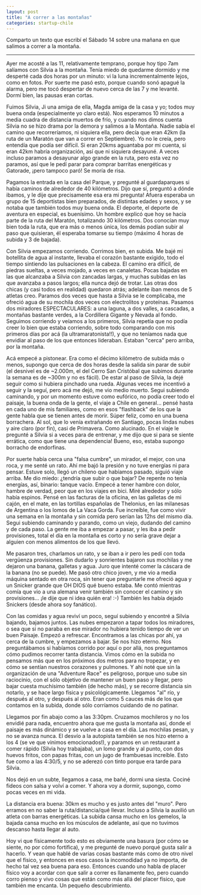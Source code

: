 ```yaml
---
layout: post
title: "A correr a las montañas"
categories: startup-chile
---
```


Comparto un texto que escribí el Sábado 14 sobre una mañana en que salimos a
correr a la montaña.

<hr>

Ayer me acosté a las 11, relativamente temprano, porque hoy tipo 7am
salíamos con Silvia a la montaña. Tenía miedo de quedarme dormido y me
desperté cada dos horas por un minuto: vi la luna incrementalmente
lejos, como en fotos. Por suerte me pasó esto, porque cuando sonó
apagué la alarma, pero me tocó despertar de nuevo cerca de las 7 y me
levanté. Dormí bien, las pausas eran cortas.

Fuimos Silvia, Ji una amiga de ella, Magda amiga de la casa y yo;
todos muy buena onda (especialmente yo claro está). Nos esperamos 10
minutos a media cuadra de distancia muertos de frío, y cuando nos
dimos cuenta Silvia no se hizo drama por la demora y salimos a la
Montaña. Nadie sabía el camino que recorreríamos, ni siquiera ella,
pero decía que eran 42km (la ruta de un Maratón que van a correr en
Septiembre). Yo no le creía, pero entendía que podía ser difícil. Si
eran 20kms aguantaba por mi cuenta, si eran 42km habría organización,
así que ni siquiera desayuné. A veces incluso paramos a desayunar algo
grande en la ruta, pero esta vez no paramos, así que le pedí parar
para comprar barritas energéticas y Gatorade, ¡pero tampoco paró! Se moría de
risa.

Pagamos la entrada en la casa del Parque, y pregunté al guardaparques
si había caminos de alrededor de 40 kilómetros. Dijo que sí, preguntó
a dónde ibamos, y le dije que precisamente esa era mi pregunta! Afuera
esperaba un grupo de 15 deportistas bien preparados, de distintas
edades y sexos, y se notaba que también todos muy buena onda. El
deporte, el deporte de aventura en especial, es buenísimo. Un hombre
explicó que hoy se hacía parte de la ruta del Maratón, totalizando 30
kilómetros. Dos conocían muy bien toda la ruta, que era más o menos
única, los demás podían subir al paso que quisieran, él esperaba
tomarse su tiempo (máximo 4 horas de subida y 3 de bajada).

Con Silvia empezamos corriendo. Corrimos bien, en subida. Me bajé mi
botellita de agua al instante, llevaba el corazón bastante exigido,
todo el tiempo sintiendo las pulsaciones en la cabeza. El camino era
difícil, de piedras sueltas, a veces mojado, a veces en canaletas.
Pocas bajadas en las que alcanzaba a Silvia con zancadas largas, y
muchas subidas en las que avanzaba a pasos largos; ella nunca dejó de
trotar. Las otras dos chicas (y casi todos en realidad) quedaron
atrás; adelante iban menos de 5 atletas creo. Paramos dos veces que
hasta a Silvia se le complicaba, me ofreció agua de su mochila dos
veces con electrolitos y proteínas. Pasamos dos miradores
ESPECTACULARES: a una laguna, a dos valles, a cascadas, a montañas
bastante verdes, a la Cordillera Gigante y Nevada al fondo. Seguimos
corriendo y veíamos a los primeros, Silvia repetía que no podía creer
lo bien que estaba corriendo, sobre todo comparando con mis primeros
días por acá (la ultramaratonista!!), y que no teníamos nada que
envidiar al paso de los que entonces lideraban. Estaban "cerca" pero
arriba, por la montaña.

Acá empecé a pistonear. Era como el décimo kilómetro de subida más o
menos, supongo que cerca de dos horas desde la salida sin parar de
subir (el desnivel es de ~2.000m, el del Cerro San Cristóbal que subimos durante la semana es de
~300m y no es fácil). De estar al paso de Silvia, la dejé seguir como
si hubiera pinchado una rueda. Algunas veces me incentivó a seguir y
la seguí, pero acá me dejó, me vio medio muerto. Segui subiendo
caminando, y por un momento estuve como eufórico, no podía creer todo
el paisaje, la buena onda de la gente, el viaje a Chile en general...
pensé hasta en cada uno de mis familiares, como en esos "flashback" de los que
la gente habla que se tienen antes de morir. Súper feliz, como en una
buena borrachera. Al sol, que lo venía extrañando en Santiago, pocas
lindas nubes y aire claro (por fin), casi de Primavera. Como
alucinado. En el viaje le pregunté a Silvia si a veces para de
entrenar, y me dijo que si para se siente errática, como que tiene una
dependencia! Bueno, eso, estaba supongo borracho de endorfinas.

Por suerte había cerca una "falsa cumbre", un mirador, el mejor, con
una roca, y me senté un rato. Ahí me bajó la presión y no tuve
energías ni para pensar. Estuve solo, llegó un chileno que habíamos pasado, siguió viaje
arriba. Me dio miedo: ¿tendría que subir o que bajar? De repente no
tenía energías, así, binario: tanque vacío. Empecé a tener hambre con
dolor, hambre de verdad, peor que en los viajes en bici. Miré
alrededor y sólo había espinos. Pensé en las facturas de la oficina,
en las galletas de mi cajón, en el mate, en las tortillas españolas de
Thelonius, en las milanesas de Argentina o los lomos de La Vaca Gorda.
Fue increíble, fue como vivir una semana en la montaña y sin comida
pero serían las 12hs del mismo día. Segui subiendo caminando y
parando, como un viejo, dudando del camino y de cada paso. La gente me
iba a empezar a pasar, y les iba a pedir provisiones, total el día en
la montaña es corto y no sería grave dejar a alguien con menos
alimentos de los que llevó.

Me pasaron tres, charlamos un rato, y se iban a ir pero les pedí con
toda vergüenza provisiones. Sin dudarlo y sonrientes bajaron sus
mochilas y me dejaron una banana, galletas y agua. Juro que intenté
comer la cáscara de la banana (no se puede). Me pasó otro chico joven,
y me vio a media máquina sentado en otra roca, sin tener que
preguntarle me ofreció agua y un Snicker grande que OH DIOS qué
bueno estaba. Me contó mientras comía que vio a una alemana venir
también sin conocer el camino y sin provisiones... ¡le dije que ni idea
quién era! :-) También les había dejado Snickers (desde ahora soy
fanático).

Con las comidas y agua reviví un poco, seguí subiendo y encontré a
Silvia bajando, bajamos juntos. Las nubes empezaron a tapar todos los
miradores, o sea que si no paraba en ese mirador no hubiera tenido
tiempo de ver un buen Paisaje. Empezó a refrescar. Encontramos a las
chicas por ahí, ya cerca de la cumbre, y empezamos a bajar. Se nos
hizo eterno. Nos preguntábamos si habíamos corrido por aquí o por
allá, nos preguntamos cómo pudimos recorrer tanta distancia. Vimos
cómo en la subida no pensamos más que en los próximos dos metros para
no tropezar, y en cómo se sentían nuestros corazones y pulmones. Y ahí
noté que sin la organización de una "Adventure Race" es peligroso,
porque uno sube sin raciocinio, con el sólo objetivo de mantener un
buen paso y llegar, pero bajar cuesta muchísimo también (de hecho
más), y se recorre distancia sin notarlo, y se hace largo física y
psicológicamente. Llegamos "al" río, y después al otro, y después al
otro. Eran como 5 cauces más de los que contamos en la subida, donde
sólo corríamos cuidando de no patinar.

Llegamos por fin abajo como a las 3:30pm. Cruzamos mochileros
y no los envidié para nada, encuentro ahora que me gusta la montaña
así, donde el paisaje es más dinámico y se vuelve a casa en el día.
Las mochilas pesan, y no se avanza nunca. El desvío a la autopista también se
nos hizo eterno a los 4 (se ve que vinimos emocionados!), y paramos en un restaurant a comer
rápido (Silvia hoy trabajaba), un lomo grande y al punto, con dos
huevos fritos, con papas fritas, con un jugo de frambuesas increíble.
Esto fue como a las 4:30/5, y no se aderezó con tinto porque era tarde
para Silvia.

Nos dejó en un subte, llegamos a casa, me bañé, dormi una siesta.
Cociné fideos con salsa y volví a comer. Y ahora
voy a dormir, supongo, como pocas veces en mi vida.

La distancia era buena: 30km es mucho y es justo antes del "muro".
Pero erramos en no saber la ruta/distancia/qué llevar. Incluso a
Silvia la auxilió un atleta con barras energéticas. La subida cansa
mucho en los gemelos, la bajada cansa mucho en los músculos de
adelante, así que no tuvimos descanso hasta llegar al auto.

Hoy vi que físicamente todo esto es obviamente una basura (por cómo se
siente, no por cómo fortifica), y me pregunté de nuevo porqué gusta
salir a hacerlo. Y vean que hablé de varias cosas bastante más como de
otro nivel que el físico, y entonces en esos casos la incomodidad ya
no importa, de hecho tal vez sea buena para eso. Entonces cuando uno
habla de placer físico voy a acordar con que salir a correr es
llanamente feo, pero cuando corro pienso y vivo cosas que están como
más allá del placer físico, que también me encanta. Un pequeño
descubrimiento.
